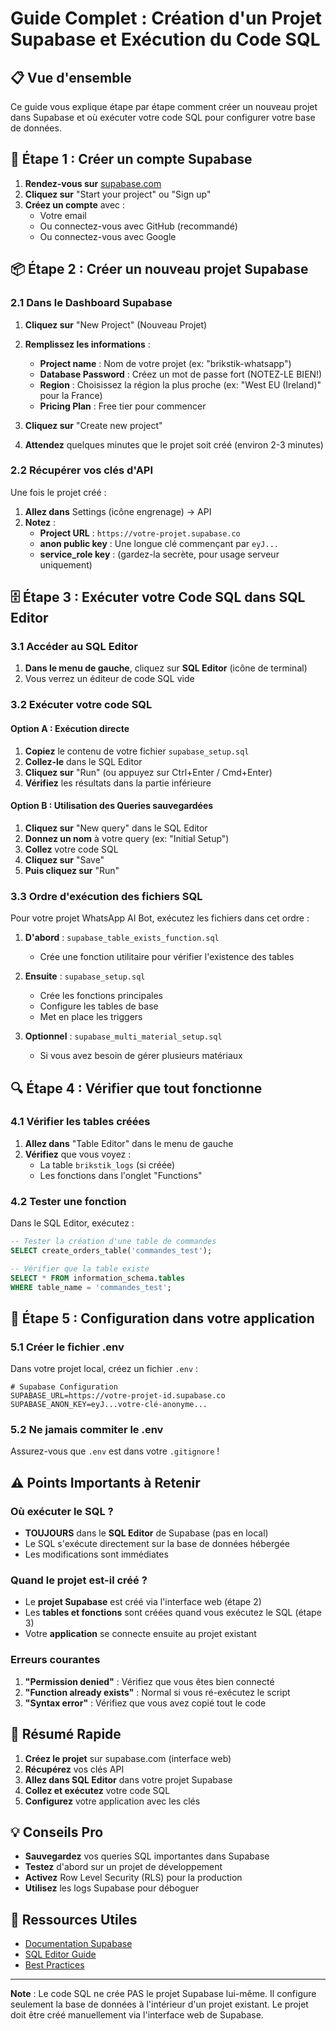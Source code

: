 # Guide Complet : Création d'un Projet Supabase et Exécution du Code SQL

## 📋 Vue d'ensemble

Ce guide vous explique étape par étape comment créer un nouveau projet dans Supabase et où exécuter votre code SQL pour configurer votre base de données.

## 🚀 Étape 1 : Créer un compte Supabase

1. **Rendez-vous sur** [supabase.com](https://supabase.com)
2. **Cliquez sur** "Start your project" ou "Sign up"
3. **Créez un compte** avec :
   - Votre email
   - Ou connectez-vous avec GitHub (recommandé)
   - Ou connectez-vous avec Google

## 📦 Étape 2 : Créer un nouveau projet Supabase

### 2.1 Dans le Dashboard Supabase

1. **Cliquez sur** "New Project" (Nouveau Projet)
2. **Remplissez les informations** :
   - **Project name** : Nom de votre projet (ex: "brikstik-whatsapp")
   - **Database Password** : Créez un mot de passe fort (NOTEZ-LE BIEN!)
   - **Region** : Choisissez la région la plus proche (ex: "West EU (Ireland)" pour la France)
   - **Pricing Plan** : Free tier pour commencer

3. **Cliquez sur** "Create new project"
4. **Attendez** quelques minutes que le projet soit créé (environ 2-3 minutes)

### 2.2 Récupérer vos clés d'API

Une fois le projet créé :

1. **Allez dans** Settings (icône engrenage) → API
2. **Notez** :
   - **Project URL** : `https://votre-projet.supabase.co`
   - **anon public key** : Une longue clé commençant par `eyJ...`
   - **service_role key** : (gardez-la secrète, pour usage serveur uniquement)

## 🗄️ Étape 3 : Exécuter votre Code SQL dans SQL Editor

### 3.1 Accéder au SQL Editor

1. **Dans le menu de gauche**, cliquez sur **SQL Editor** (icône de terminal)
2. Vous verrez un éditeur de code SQL vide

### 3.2 Exécuter votre code SQL

#### Option A : Exécution directe

1. **Copiez** le contenu de votre fichier `supabase_setup.sql`
2. **Collez-le** dans le SQL Editor
3. **Cliquez sur** "Run" (ou appuyez sur Ctrl+Enter / Cmd+Enter)
4. **Vérifiez** les résultats dans la partie inférieure

#### Option B : Utilisation des Queries sauvegardées

1. **Cliquez sur** "New query" dans le SQL Editor
2. **Donnez un nom** à votre query (ex: "Initial Setup")
3. **Collez** votre code SQL
4. **Cliquez sur** "Save"
5. **Puis cliquez sur** "Run"

### 3.3 Ordre d'exécution des fichiers SQL

Pour votre projet WhatsApp AI Bot, exécutez les fichiers dans cet ordre :

1. **D'abord** : `supabase_table_exists_function.sql`
   - Crée une fonction utilitaire pour vérifier l'existence des tables

2. **Ensuite** : `supabase_setup.sql`
   - Crée les fonctions principales
   - Configure les tables de base
   - Met en place les triggers

3. **Optionnel** : `supabase_multi_material_setup.sql`
   - Si vous avez besoin de gérer plusieurs matériaux

## 🔍 Étape 4 : Vérifier que tout fonctionne

### 4.1 Vérifier les tables créées

1. **Allez dans** "Table Editor" dans le menu de gauche
2. **Vérifiez** que vous voyez :
   - La table `brikstik_logs` (si créée)
   - Les fonctions dans l'onglet "Functions"

### 4.2 Tester une fonction

Dans le SQL Editor, exécutez :

```sql
-- Tester la création d'une table de commandes
SELECT create_orders_table('commandes_test');

-- Vérifier que la table existe
SELECT * FROM information_schema.tables 
WHERE table_name = 'commandes_test';
```

## 📝 Étape 5 : Configuration dans votre application

### 5.1 Créer le fichier .env

Dans votre projet local, créez un fichier `.env` :

```env
# Supabase Configuration
SUPABASE_URL=https://votre-projet-id.supabase.co
SUPABASE_ANON_KEY=eyJ...votre-clé-anonyme...
```

### 5.2 Ne jamais commiter le .env

Assurez-vous que `.env` est dans votre `.gitignore` !

## ⚠️ Points Importants à Retenir

### Où exécuter le SQL ?

- **TOUJOURS** dans le **SQL Editor** de Supabase (pas en local)
- Le SQL s'exécute directement sur la base de données hébergée
- Les modifications sont immédiates

### Quand le projet est-il créé ?

- Le **projet Supabase** est créé via l'interface web (étape 2)
- Les **tables et fonctions** sont créées quand vous exécutez le SQL (étape 3)
- Votre **application** se connecte ensuite au projet existant

### Erreurs courantes

1. **"Permission denied"** : Vérifiez que vous êtes bien connecté
2. **"Function already exists"** : Normal si vous ré-exécutez le script
3. **"Syntax error"** : Vérifiez que vous avez copié tout le code

## 🎯 Résumé Rapide

1. **Créez le projet** sur supabase.com (interface web)
2. **Récupérez** vos clés API
3. **Allez dans SQL Editor** dans votre projet Supabase
4. **Collez et exécutez** votre code SQL
5. **Configurez** votre application avec les clés

## 💡 Conseils Pro

- **Sauvegardez** vos queries SQL importantes dans Supabase
- **Testez** d'abord sur un projet de développement
- **Activez** Row Level Security (RLS) pour la production
- **Utilisez** les logs Supabase pour déboguer

## 🔗 Ressources Utiles

- [Documentation Supabase](https://supabase.com/docs)
- [SQL Editor Guide](https://supabase.com/docs/guides/database/sql-editor)
- [Best Practices](https://supabase.com/docs/guides/database/best-practices)

---

**Note** : Le code SQL ne crée PAS le projet Supabase lui-même. Il configure seulement la base de données à l'intérieur d'un projet existant. Le projet doit être créé manuellement via l'interface web de Supabase.